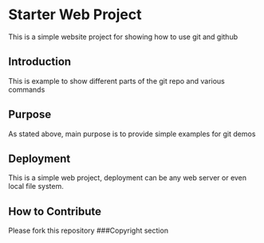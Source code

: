 # Starter Web Project
This is a simple website project  for
showing how to use git and github
## Introduction 
This is example to show different parts
of  the git repo and various commands
## Purpose
As stated above, main purpose is to 
provide simple examples for git demos
## Deployment
This is a simple web project, deployment can be 
any web server or even local 
file system. 
## How to Contribute
Please fork this repository
###Copyright section
